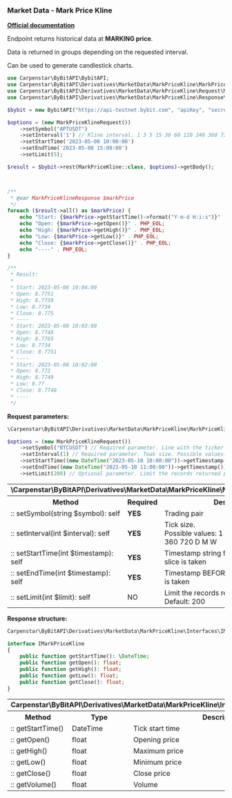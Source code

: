### Market Data - Mark Price Kline
<b>[Official documentation](https://bybit-exchange.github.io/docs/derivatives/public/mark-kline)</b>
<p>Endpoint returns historical data at <b>MARKING price</b>.</p>
<p>Data is returned in groups depending on the requested interval. </p>
<p>Can be used to generate candlestick charts.</p>

```php
use Carpenstar\ByBitAPI\BybitAPI;
use Carpenstar\ByBitAPI\Derivatives\MarketData\MarkPriceKline\MarkPriceKline;
use Carpenstar\ByBitAPI\Derivatives\MarketData\MarkPriceKline\Request\MarkPriceKlineRequest;
use Carpenstar\ByBitAPI\Derivatives\MarketData\MarkPriceKline\Response\MarkPriceKlineResponse;

$bybit = new BybitAPI("https://api-testnet.bybit.com", "apiKey", "secret");

$options = (new MarkPriceKlineRequest())
    ->setSymbol("APTUSDT")
    ->setInterval('1') // Kline interval. 1 3 5 15 30 60 120 240 360 720 D M W 
    ->setStartTime('2023-05-08 10:00:00')
    ->setEndTime('2023-05-08 15:00:00')
    ->setLimit(5);

$result = $bybit->rest(MarkPriceKline::class, $options)->getBody();



/**
 * @var MarkPriceKlineResponse $markPrice
 */
foreach ($result->all() as $markPrice) {
    echo "Start: {$markPrice->getStartTime()->format("Y-m-d H:i:s")}" . PHP_EOL;
    echo "Open: {$markPrice->getOpen()}" . PHP_EOL;
    echo "High: {$markPrice->getHigh()}" . PHP_EOL;
    echo "Low: {$markPrice->getLow()}" . PHP_EOL;
    echo "Close: {$markPrice->getClose()}" . PHP_EOL;
    echo "----" . PHP_EOL;
}

/**
 * Result:
 * 
 * Start: 2023-05-08 10:04:00
 * Open: 8.7751
 * High: 8.7759
 * Low: 8.7734
 * Close: 8.775
 * ----
 * Start: 2023-05-08 10:03:00
 * Open: 8.7748
 * High: 8.7765
 * Low: 8.7734
 * Close: 8.7751
 * ----
 * Start: 2023-05-08 10:02:00
 * Open: 8.772
 * High: 8.7749
 * Low: 8.77
 * Close: 8.7748
 * ----
 */
```  

<p><b>Request parameters:</b></p>

```php
\Carpenstar\ByBitAPI\Derivatives\MarketData\MarkPriceKline\MarkPriceKlineRequest::class

$options = (new MarkPriceKlineRequest())
    ->setSymbol("BTCUSDT") // Required parameter. Line with the ticker of the trading pair.
    ->setInterval(1) // Required parameter. Teak size. Possible values: 1 3 5 15 30 60 120 240 360 720 D M W
    ->setStartTime((new DateTime("2023-05-10 10:00:00"))->getTimestamp()) // Required parameter. Timestamp from which the data slice is taken 
    ->setEndTime((new DateTime("2023-05-10 11:00:00"))->getTimestamp()); // Required parameter. Timestamp BEFORE which the data slice is taken
    ->setLimit(200) // Optional parameter. Limit the records returned per query. Default 200
```  
<table style="width: 100%">
  <tr>
    <td colspan="3">
      <b>\Carpenstar\ByBitAPI\Derivatives\MarketData\MarkPriceKline\MarkPriceKlineRequest</b>
    </td>
  </tr>
  <tr>
    <th style="width: 40%; text-align: center">Method</th>
    <th style="width: 10%; text-align: center">Required</th>
    <th style="width: 50%; text-align: center">Description</th>
  </tr>
  <tr>
    <td>:: setSymbol(string $symbol): self</td>
    <td><b>YES</b></td>
    <td>Trading pair</td>
  </tr>
  <tr>
    <td>:: setInterval(int $interval): self</td>
    <td><b>YES</b></td>
    <td>
      Tick size. <br />
      Possible values: 1 3 5 15 30 60 120 240 360 720 D M W
    </td>
  </tr>
  <tr>
    <td>:: setStartTime(int $timestamp): self</td>
    <td><b>YES</b></td>
    <td>
      Timestamp string from which the data slice is taken
    </td>
  </tr>
  <tr>
    <td>:: setEndTime(int $timestamp): self</td>
    <td><b>YES</b></td>
    <td>
      Timestamp BEFORE which the data slice is taken
    </td>
  </tr>
  <tr>
    <td>:: setLimit(int $limit): self</td>
    <td>NO</td>
    <td>
      Limit the records returned per query. Default: 200
    </td>
  </tr>
</table>


<p><b>Response structure:</b></p>

```php
Carpenstar\ByBitAPI\Derivatives\MarketData\MarkPriceKline\Interfaces\IMarkPriceKline::class

interface IMarkPriceKline
{
    public function getStartTime(): \DateTime;
    public function getOpen(): float;
    public function getHigh(): float;
    public function getLow(): float;
    public function getClose(): float;
}
```
<table style="width: 100%">
  <tr>
    <td colspan="3">
      <b>Carpenstar\ByBitAPI\Derivatives\MarketData\MarkPriceKline\Interfaces\IMarkPriceKline</b>
    </td>
  </tr>
  <tr>
    <th style="width: 20%; text-align: center">Method</th>
    <th style="width: 20%; text-align: center">Type</th>
    <th style="width: 60%; text-align: center">Description</th>
  </tr>
  <tr>
    <td>:: getStartTime()</td>
    <td>DateTime</td>
    <td>Tick start time</td>
  </tr>
  <tr>
    <td>:: getOpen()</td>
    <td>float</td>
    <td>Opening price</td>
  </tr>
  <tr>
    <td>:: getHigh()</td>
    <td>float</td>
    <td>Maximum price</td>
  </tr>
  <tr>
    <td>:: getLow()</td>
    <td>float</td>
    <td>Minimum price</td>
  </tr>
  <tr>
    <td>:: getClose()</td>
    <td>float</td>
    <td>Close price</td>
  </tr>
  <tr>
    <td>:: getVolume()</td>
    <td>float</td>
    <td>Volume</td>
  </tr>
</table>

